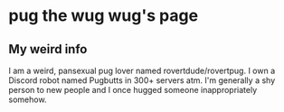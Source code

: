 # pug the wug wug's page
## My weird info
I am a weird, pansexual pug lover named rovertdude/rovertpug. I own a Discord robot named Pugbutts in 300+ servers atm.
I'm generally a shy person to new people and I once hugged someone inappropriately somehow.
